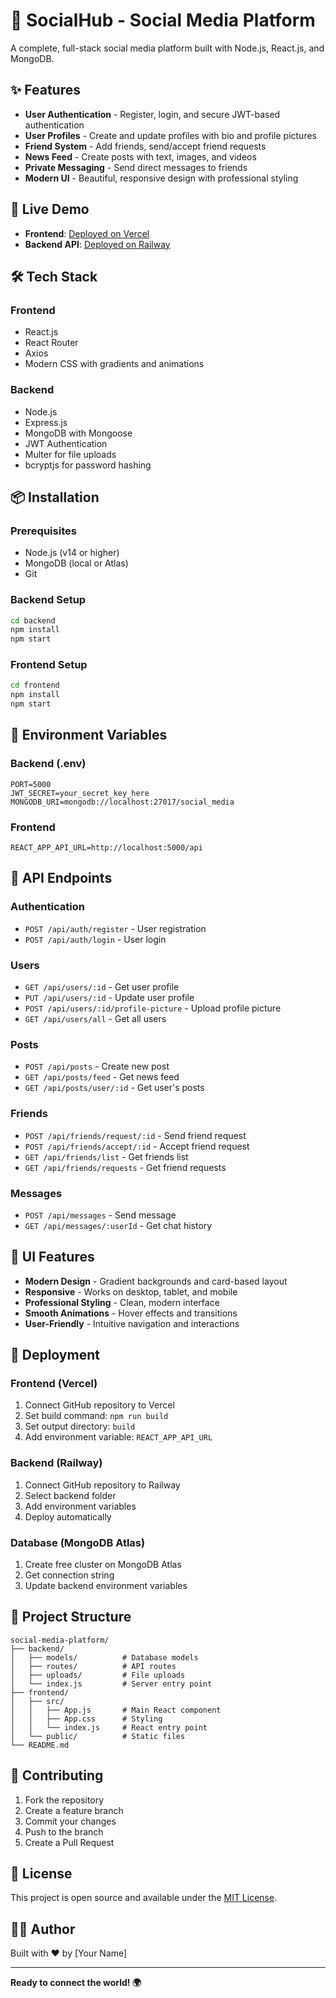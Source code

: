 # 📱 SocialHub - Social Media Platform

A complete, full-stack social media platform built with Node.js, React.js, and MongoDB.

## ✨ Features

- **User Authentication** - Register, login, and secure JWT-based authentication
- **User Profiles** - Create and update profiles with bio and profile pictures
- **Friend System** - Add friends, send/accept friend requests
- **News Feed** - Create posts with text, images, and videos
- **Private Messaging** - Send direct messages to friends
- **Modern UI** - Beautiful, responsive design with professional styling

## 🚀 Live Demo

- **Frontend**: [Deployed on Vercel](https://your-app.vercel.app)
- **Backend API**: [Deployed on Railway](https://your-api.railway.app)

## 🛠️ Tech Stack

### Frontend
- React.js
- React Router
- Axios
- Modern CSS with gradients and animations

### Backend
- Node.js
- Express.js
- MongoDB with Mongoose
- JWT Authentication
- Multer for file uploads
- bcryptjs for password hashing

## 📦 Installation

### Prerequisites
- Node.js (v14 or higher)
- MongoDB (local or Atlas)
- Git

### Backend Setup
```bash
cd backend
npm install
npm start
```

### Frontend Setup
```bash
cd frontend
npm install
npm start
```

## 🔧 Environment Variables

### Backend (.env)
```
PORT=5000
JWT_SECRET=your_secret_key_here
MONGODB_URI=mongodb://localhost:27017/social_media
```

### Frontend
```
REACT_APP_API_URL=http://localhost:5000/api
```

## 📱 API Endpoints

### Authentication
- `POST /api/auth/register` - User registration
- `POST /api/auth/login` - User login

### Users
- `GET /api/users/:id` - Get user profile
- `PUT /api/users/:id` - Update user profile
- `POST /api/users/:id/profile-picture` - Upload profile picture
- `GET /api/users/all` - Get all users

### Posts
- `POST /api/posts` - Create new post
- `GET /api/posts/feed` - Get news feed
- `GET /api/posts/user/:id` - Get user's posts

### Friends
- `POST /api/friends/request/:id` - Send friend request
- `POST /api/friends/accept/:id` - Accept friend request
- `GET /api/friends/list` - Get friends list
- `GET /api/friends/requests` - Get friend requests

### Messages
- `POST /api/messages` - Send message
- `GET /api/messages/:userId` - Get chat history

## 🎨 UI Features

- **Modern Design** - Gradient backgrounds and card-based layout
- **Responsive** - Works on desktop, tablet, and mobile
- **Professional Styling** - Clean, modern interface
- **Smooth Animations** - Hover effects and transitions
- **User-Friendly** - Intuitive navigation and interactions

## 🚀 Deployment

### Frontend (Vercel)
1. Connect GitHub repository to Vercel
2. Set build command: `npm run build`
3. Set output directory: `build`
4. Add environment variable: `REACT_APP_API_URL`

### Backend (Railway)
1. Connect GitHub repository to Railway
2. Select backend folder
3. Add environment variables
4. Deploy automatically

### Database (MongoDB Atlas)
1. Create free cluster on MongoDB Atlas
2. Get connection string
3. Update backend environment variables

## 📁 Project Structure

```
social-media-platform/
├── backend/
│   ├── models/          # Database models
│   ├── routes/          # API routes
│   ├── uploads/         # File uploads
│   └── index.js         # Server entry point
├── frontend/
│   ├── src/
│   │   ├── App.js       # Main React component
│   │   ├── App.css      # Styling
│   │   └── index.js     # React entry point
│   └── public/          # Static files
└── README.md
```

## 🤝 Contributing

1. Fork the repository
2. Create a feature branch
3. Commit your changes
4. Push to the branch
5. Create a Pull Request

## 📄 License

This project is open source and available under the [MIT License](LICENSE).

## 👨‍💻 Author

Built with ❤️ by [Your Name]

---

**Ready to connect the world! 🌍**

